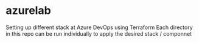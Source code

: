 # azurelab
Setting up different stack at Azure DevOps using Terraform
Each directory in this repo can be run individually to apply the desired stack / componnet
